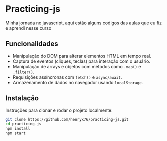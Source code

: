 # Practicing-js

Minha jornada no javascript, aqui estão alguns codigos das aulas que eu fiz e aprendi nesse curso

## Funcionalidades

-  Manipulação do DOM para alterar elementos HTML em tempo real.
-  Captura de eventos (cliques, teclas) para interação com o usuário.
-  Manipulação de arrays e objetos com métodos como `.map()` e `.filter()`.
-  Requisições assíncronas com `fetch()` e `async/await`.
-  Armazenamento de dados no navegador usando `localStorage`.

##  Instalação

Instruções para clonar e rodar o projeto localmente:

```bash
git clone https://github.com/henryx76/practicing-js.git
cd practicing-js
npm install
npm start
